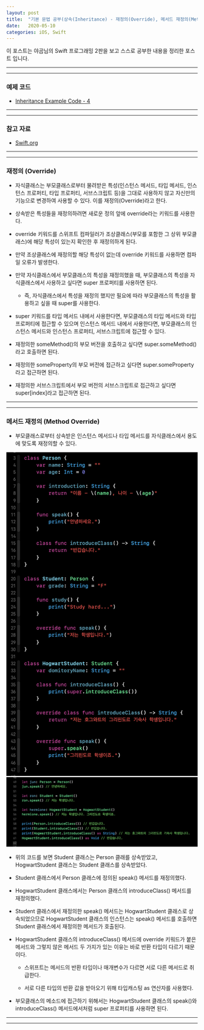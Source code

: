 ```yaml
---
layout: post
title:  "기본 문법 공부(상속(Inheritance) - 재정의(Override), 메서드 재정의(Method Override))"
date:   2020-05-10
categories: iOS, Swift
---
```


이 포스트는 야곰님의 Swift 프로그래밍 2판을 보고 스스로 공부한 내용을 정리한 포스트 입니다.

- - -
- - -

### 예제 코드

- [Inheritance Example Code - 4](https://github.com/VincentGeranium/Swift-Study/tree/master/2020-05-10-InheritanceExampleCode-4.playground)

- - -
- - -

### 참고 자료

- [Swift.org](https://docs.swift.org/swift-book/LanguageGuide/Inheritance.html)

- - -
- - -

### 재정의 (Override)

- 자식클래스는 부모클래스로부터 물려받은 특성(인스턴스 메서드, 타입 메서드, 인스턴스 프로퍼티, 타입 프로퍼티, 서브스크립트 등)을 그대로 사용하지 않고 자신만의 기능으로 변경하여 사용할 수 있다. 이를 재정의(Override)라고 한다.

- 상속받은 특성들을 재정의하려면 새로운 정의 앞에 override라는 키워드를 사용한다.

- override 키워드를 스위프트 컴파일러가 조상클래스(부모를 포함한 그 상위 부모클래스)에 해당 특성이 있는지 확인한 후 재정의하게 된다.

- 만약 조상클래스에 재정의할 해당 특성이 없는데 override 키워드를 사용하면 컴파일 오류가 발생한다.

- 만약 자식클래스에서 부모클래스의 특성을 재정의했을 때, 부모클래스의 특성을 자식클래스에서 사용하고 싶다면 super 프로퍼티를 사용하면 된다.

    - 즉, 자식클래스에서 특성을 재정의 했지만 필요에 따라 부모클래스의 특성을 활용하고 싶을 때 super를 사용한다.
    
- super 키워드를 타입 메서드 내에서 사용한다면, 부모클래스의 타입 메서드와 타입 프로퍼티에 접근할 수 있으며 인스턴스 메서드 내에서 사용한다면, 부모클래스의 인스턴스 메서드와 인스턴스 프로퍼티, 서브스크립트에 접근할 수 있다.

- 재정의한 someMethod()의 부모 버전을 호출하고 싶다면 super.someMethod()라고 호출하면 된다.

- 재정의한 someProperty의 부모 버전에 접근하고 싶다면 super.someProperty라고 접근하면 된다.

- 재정의한 서브스크립트에서 부모 버전의 서브스크립트로 접근하고 싶다면 super[index]라고 접근하면 된다.

- - -
- - -

### 메서드 재정의 (Method Override)

- 부모클래스로부터 상속받은 인스턴스 메서드나 타입 메서드를 자식클래스에서 용도에 맞도록 재정의할 수 있다.

<img width="1058" alt="inheritanceImage-5" src="https://github.com/VincentGeranium/VincentGeranium.github.io/blob/master/assets/img/inheritanceImage-5.png?raw=true" title="inheritanceImage-5">
<img width="1058" alt="inheritanceImage-6" src="https://github.com/VincentGeranium/VincentGeranium.github.io/blob/master/assets/img/inheritanceImage-6.png?raw=true" title="inheritanceImage-6">

- 위의 코드를 보면 Student 클래스는 Person 클래를 상속받았고, HogwartStudent 클래스는 Student 클래스를 상속받았다.

- Student 클래스에서 Person 클래스에 정의된 speak() 메서드를 재정의했다.

- HogwartStudent 클래스에서는 Person 클래스의 introduceClass() 메서드를 재정의했다.

- Student 클래스에서 재정의한 speak() 메서드는 HogwartStudent 클래스로 상속되었으므로 HogwartStudent 클래스의 인스턴스는 speak() 메서드를 호출하면 Student 클래스에서 재정의한 메서드가 호출된다.

- HogwartStudent 클래스의 introduceClass() 메서드에 override 키워드가 붙은 메서드와 그렇지 않은 메서드 두 가지가 있는 이유는 바로 반환 타입이 다르기 때문이다.

    - 스위프트는 메서드의 반환 타입이나 매개변수가 다르면 서로 다른 메서드로 취급한다.
    
    - 서로 다른 타입의 반환 값을 받아오기 위해 타입캐스팅 as 연산자를 사용했다.
    
- 부모클래스의 메소드에 접근하기 위해서는 HogwartStudent 클래스의 speak()와 introduceClass() 메서드에서처럼 super 프로퍼티를 사용하면 된다.

- - -
- - -